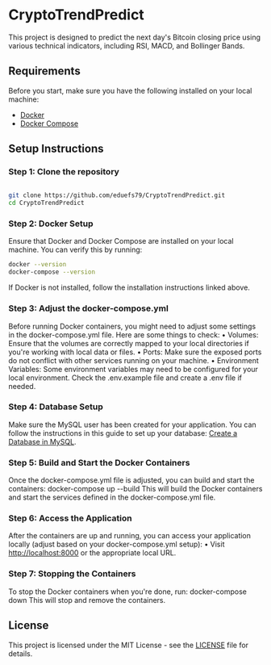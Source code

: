 # CryptoTrendPredict

This project is designed to predict the next day's Bitcoin closing price using various technical indicators, including RSI, MACD, and Bollinger Bands.

## Requirements

Before you start, make sure you have the following installed on your local machine:

- [Docker](https://www.docker.com/get-started)
- [Docker Compose](https://docs.docker.com/compose/install/)

## Setup Instructions

### Step 1: Clone the repository


```bash

git clone https://github.com/eduefs79/CryptoTrendPredict.git
cd CryptoTrendPredict
```
### Step 2: Docker Setup
Ensure that Docker and Docker Compose are installed on your local machine. You can verify this by running:
```bash
docker --version
docker-compose --version
```
If Docker is not installed, follow the installation instructions linked above.
### Step 3: Adjust the docker-compose.yml
Before running Docker containers, you might need to adjust some settings in the docker-compose.yml file. Here are some things to check:
•	Volumes: Ensure that the volumes are correctly mapped to your local directories if you're working with local data or files.
•	Ports: Make sure the exposed ports do not conflict with other services running on your machine.
•	Environment Variables: Some environment variables may need to be configured for your local environment. Check the .env.example file and create a .env file if needed.
### Step 4: Database Setup
Make sure the MySQL user has been created for your application. You can follow the instructions in this guide to set up your database: [Create a Database in MySQL](https://docs.bitnami.com/general/infrastructure/mysql/configuration/create-database-mysql/).
### Step 5: Build and Start the Docker Containers
Once the docker-compose.yml file is adjusted, you can build and start the containers:
docker-compose up --build
This will build the Docker containers and start the services defined in the docker-compose.yml file.
### Step 6: Access the Application
After the containers are up and running, you can access your application locally (adjust based on your docker-compose.yml setup):
•	Visit [http://localhost:8000](http://localhost:8000) or the appropriate local URL.
### Step 7: Stopping the Containers
To stop the Docker containers when you're done, run:
docker-compose down
This will stop and remove the containers.

## License

This project is licensed under the MIT License - see the [LICENSE](https://choosealicense.com/licenses/mit/) file for details.


</span>


